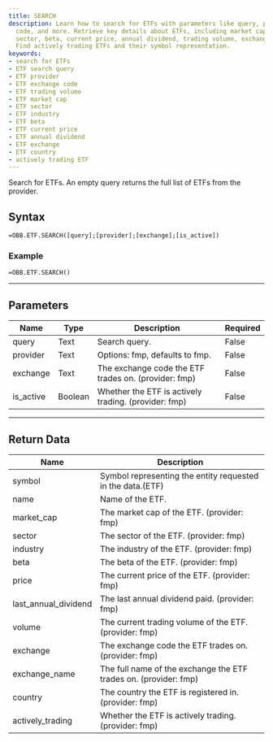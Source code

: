 ```yaml
---
title: SEARCH
description: Learn how to search for ETFs with parameters like query, provider, exchange
  code, and more. Retrieve key details about ETFs, including market cap, industry,
  sector, beta, current price, annual dividend, trading volume, exchange, and country.
  Find actively trading ETFs and their symbol representation.
keywords: 
- search for ETFs
- ETF search query
- ETF provider
- ETF exchange code
- ETF trading volume
- ETF market cap
- ETF sector
- ETF industry
- ETF beta
- ETF current price
- ETF annual dividend
- ETF exchange
- ETF country
- actively trading ETF
---
```


<!-- markdownlint-disable MD041 -->

Search for ETFs.  An empty query returns the full list of ETFs from the provider.

## Syntax

```excel wordwrap
=OBB.ETF.SEARCH([query];[provider];[exchange];[is_active])
```

### Example

```excel wordwrap
=OBB.ETF.SEARCH()
```

---

## Parameters

| Name | Type | Description | Required |
| ---- | ---- | ----------- | -------- |
| query | Text | Search query. | False |
| provider | Text | Options: fmp, defaults to fmp. | False |
| exchange | Text | The exchange code the ETF trades on. (provider: fmp) | False |
| is_active | Boolean | Whether the ETF is actively trading. (provider: fmp) | False |

---

## Return Data

| Name | Description |
| ---- | ----------- |
| symbol | Symbol representing the entity requested in the data.(ETF)  |
| name | Name of the ETF.  |
| market_cap | The market cap of the ETF. (provider: fmp) |
| sector | The sector of the ETF. (provider: fmp) |
| industry | The industry of the ETF. (provider: fmp) |
| beta | The beta of the ETF. (provider: fmp) |
| price | The current price of the ETF. (provider: fmp) |
| last_annual_dividend | The last annual dividend paid. (provider: fmp) |
| volume | The current trading volume of the ETF. (provider: fmp) |
| exchange | The exchange code the ETF trades on. (provider: fmp) |
| exchange_name | The full name of the exchange the ETF trades on. (provider: fmp) |
| country | The country the ETF is registered in. (provider: fmp) |
| actively_trading | Whether the ETF is actively trading. (provider: fmp) |
